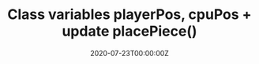 ---
title: "Class variables playerPos, cpuPos + update placePiece()"
description: ""
date: 2020-07-23T00:00:00Z
weight: 6
---
